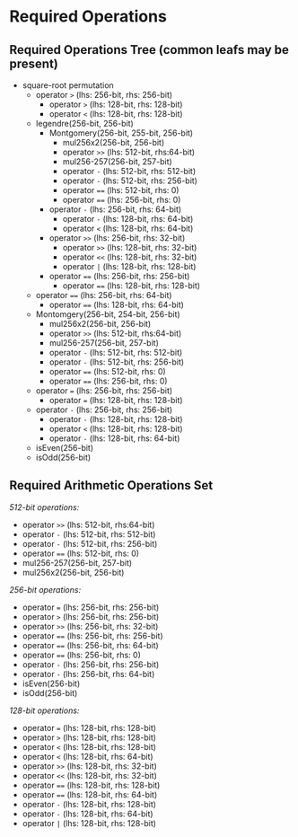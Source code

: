 # Required Operations

## Required Operations Tree (common leafs may be present)
- square-root permutation
    - operator `>` (lhs: 256-bit, rhs: 256-bit)
        - operator `>` (lhs: 128-bit, rhs: 128-bit)
        - operator `<` (lhs: 128-bit, rhs: 128-bit)
    - legendre(256-bit, 256-bit)
        - Montgomery(256-bit, 255-bit, 256-bit)
            - mul256x2(256-bit, 256-bit)
            - operator `>>` (lhs: 512-bit, rhs:64-bit)
            - mul256-257(256-bit, 257-bit)
            - operator `-` (lhs: 512-bit, rhs: 512-bit)
            - operator `-` (lhs: 512-bit, rhs: 256-bit)
            - operator `==` (lhs: 512-bit, rhs: 0)
            - operator `==` (lhs: 256-bit, rhs: 0) 
        - operator `-` (lhs: 256-bit, rhs: 64-bit)
            - operator `-` (lhs: 128-bit, rhs: 64-bit)
            - operator `<` (lhs: 128-bit, rhs: 64-bit)
        - operator `>>` (lhs: 256-bit, rhs: 32-bit)
            - operator `>>` (lhs: 128-bit, rhs: 32-bit)
            - operator `<<` (lhs: 128-bit, rhs: 32-bit)
            - operator `|` (lhs: 128-bit, rhs: 128-bit)
        - operator `==` (lhs: 256-bit, rhs: 256-bit)
            - operator `==` (lhs: 128-bit, rhs: 128-bit)
    - operator `==` (lhs: 256-bit, rhs: 64-bit)
        - operator `==` (lhs: 128-bit, rhs: 64-bit)
    - Montomgery(256-bit, 254-bit, 256-bit)
        - mul256x2(256-bit, 256-bit)
        - operator `>>` (lhs: 512-bit, rhs:64-bit)
        - mul256-257(256-bit, 257-bit)
        - operator `-` (lhs: 512-bit, rhs: 512-bit)
        - operator `-` (lhs: 512-bit, rhs: 256-bit)
        - operator `==` (lhs: 512-bit, rhs: 0)
        - operator `==` (lhs: 256-bit, rhs: 0) 
    - operator `=` (lhs: 256-bit, rhs: 256-bit)
        - operator `=` (lhs: 128-bit, rhs: 128-bit)
    - operator `-` (lhs: 256-bit, rhs: 256-bit)
        - operator `-` (lhs: 128-bit, rhs: 128-bit)
        - operator `<` (lhs: 128-bit, rhs: 128-bit)
        - operator `-` (lhs: 128-bit, rhs: 64-bit)
    - isEven(256-bit)
    - isOdd(256-bit)


## Required Arithmetic Operations Set
*512-bit operations:*
- operator `>>` (lhs: 512-bit, rhs:64-bit)
- operator `-` (lhs: 512-bit, rhs: 512-bit)
- operator `-` (lhs: 512-bit, rhs: 256-bit)
- operator `==` (lhs: 512-bit, rhs: 0)
- mul256-257(256-bit, 257-bit)
- mul256x2(256-bit, 256-bit)  

*256-bit operations:*
- operator `=` (lhs: 256-bit, rhs: 256-bit)
- operator `>` (lhs: 256-bit, rhs: 256-bit)
- operator `>>` (lhs: 256-bit, rhs: 32-bit)
- operator `==` (lhs: 256-bit, rhs: 256-bit)
- operator `==` (lhs: 256-bit, rhs: 64-bit)
- operator `==` (lhs: 256-bit, rhs: 0) 
- operator `-` (lhs: 256-bit, rhs: 256-bit)
- operator `-` (lhs: 256-bit, rhs: 64-bit)
- isEven(256-bit)
- isOdd(256-bit)







*128-bit operations:*
- operator `=` (lhs: 128-bit, rhs: 128-bit)
- operator `>` (lhs: 128-bit, rhs: 128-bit)
- operator `<` (lhs: 128-bit, rhs: 128-bit)
- operator `<` (lhs: 128-bit, rhs: 64-bit)
- operator `>>` (lhs: 128-bit, rhs: 32-bit)
- operator `<<` (lhs: 128-bit, rhs: 32-bit)
- operator `==` (lhs: 128-bit, rhs: 128-bit)
- operator `==` (lhs: 128-bit, rhs: 64-bit)
- operator `-` (lhs: 128-bit, rhs: 128-bit)
- operator `-` (lhs: 128-bit, rhs: 64-bit)
- operator `|` (lhs: 128-bit, rhs: 128-bit)




